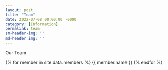 ```yaml
---
layout: post
title: "Team"
date: 2022-07-08 00:00:00 -0000
category: [Information]
permalink: team
sm-header-img: ''
md-header img: ''
---
```


Our Team

{% for member in site.data.members %}
    {{ member.name }}
{% endfor %}